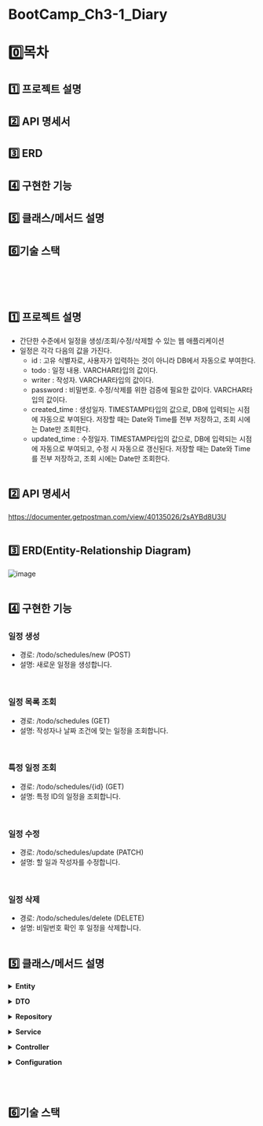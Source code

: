 # BootCamp_Ch3-1_Diary
# 0️⃣목차
## 1️⃣ 프로젝트 설명
## 2️⃣ API 명세서
## 3️⃣ ERD
## 4️⃣ 구현한 기능
## 5️⃣ 클래스/메서드 설명
## 6️⃣기술 스택
<br><br><br>

## 1️⃣ 프로젝트 설명
- 간단한 수준에서 일정을 생성/조회/수정/삭제할 수 있는 웹 애플리케이션
- 일정은 각각 다음의 값을 가진다.
  - id : 고유 식별자로, 사용자가 입력하는 것이 아니라 DB에서 자동으로 부여한다.
  - todo : 일정 내용. VARCHAR타입의 값이다.
  - writer : 작성자. VARCHAR타입의 값이다.
  - password : 비밀번호. 수정/삭제를 위한 검증에 필요한 값이다.  VARCHAR타입의 값이다.
  - created_time : 생성일자. TIMESTAMP타입의 값으로, DB에 입력되는 시점에 자동으로 부여된다. 저장할 때는 Date와 Time를 전부 저장하고, 조회 시에는 Date만 조회한다.
  - updated_time : 수정일자. TIMESTAMP타입의 값으로, DB에 입력되는 시점에 자동으로 부여되고, 수정 시 자동으로 갱신된다. 저장할 때는 Date와 Time를 전부 저장하고, 조회 시에는 Date만 조회한다.
<br><br>

## 2️⃣ API 명세서
https://documenter.getpostman.com/view/40135026/2sAYBd8U3U
<br><br>

## 3️⃣ ERD(Entity-Relationship Diagram)
![image](https://github.com/user-attachments/assets/138bf6a8-5cf4-4bec-be34-be712c3b14b0)
<br><br>

## 4️⃣ 구현한 기능


### 일정 생성
- 경로: /todo/schedules/new (POST)
- 설명: 새로운 일정을 생성합니다.

<br>

### 일정 목록 조회
- 경로: /todo/schedules (GET)
- 설명: 작성자나 날짜 조건에 맞는 일정을 조회합니다.
<br>

### 특정 일정 조회
- 경로: /todo/schedules/{id} (GET)
- 설명: 특정 ID의 일정을 조회합니다.
<br>

### 일정 수정
- 경로: /todo/schedules/update (PATCH)
- 설명: 할 일과 작성자를 수정합니다.
<br>

### 일정 삭제
- 경로: /todo/schedules/delete (DELETE)
- 설명: 비밀번호 확인 후 일정을 삭제합니다.
<br><br>

## 5️⃣ 클래스/메서드 설명

**<details><summary>Entity</summary>**

- **ScheduleEntity**: 일정의 데이터를 표현하는 엔티티 클래스  
  - **`id`**: 일정 ID (Long)  
  - **`todo`**: 할 일 (String)  
  - **`writer`**: 작성자 (String)  
  - **`password`**: 비밀번호 (String)  
  - **`createdTime`**: 생성 시간 (LocalDateTime)  
  - **`updatedTime`**: 수정 시간 (LocalDateTime)  

</details>

**<details><summary>DTO</summary>**

- **RequestCreateDto** : 일정 생성 요청 시 사용.
  - `todo`: 할 일 (String)  
  - `writer`: 작성자 (String)  
  - `password`: 비밀번호 (String)  

- **UpdateScheduleDto** : 일정 수정 요청 시 사용.
  - `id`: 일정 ID (Long)  
  - `todo`: 할 일 (String)  
  - `writer`: 작성자 (String)  
  - `password`: 비밀번호 (String)  

- **RequestDeleteDto** : 일정 삭제 요청 시 사용.
  - `id`: 일정 ID (Long)  
  - `password`: 비밀번호 (String)  

- **ResponseScheduleDto** : 일정 조회 응답용.
  - `id`: 일정 ID (Long)  
  - `todo`: 할 일 (String)  
  - `writer`: 작성자 (String)  
  - `createdTime`: 생성 시간 (LocalDateTime)  
  - `updatedTime`: 수정 시간 (LocalDateTime)  

- **ResponseUpdatedDto** : 작업 성공/실패 응답용.
  - `status`: 상태 (String)  
  - `message`: 메시지 (String)  

</details>

**<details><summary>Repository</summary>**

- **TodosRepository**: 일정 데이터 접근을 위한 인터페이스  
  - **기능**: 일정 생성, 조회, 수정, 삭제 관련 메서드 정의  

- **JdbcTemplateTodoRepository**: `JdbcTemplate`을 사용하여 일정 데이터를 관리하는 구현체  
  - **`save(RequestCreateDto schedule)`**  
    - 설명: 새로운 일정을 저장합니다.  
    - 반환값: 생성된 일정의 ID (Long)  

  - **`findById(Long id)`**  
    - 설명: ID로 일정 조회  
    - 반환값: 조회된 일정 (Optional<ScheduleEntity>)  

  - **`findByWriter(String writer)`**  
    - 설명: 작성자로 일정 조회  
    - 반환값: 일정 목록 (List<ScheduleEntity>)  

  - **`findByCreatedDate(LocalDate date)`**  
    - 설명: 생성 날짜로 일정 조회  
    - 반환값: 일정 목록 (List<ScheduleEntity>)  

  - **`findByUpdatedDate(LocalDate date)`**  
    - 설명: 수정 날짜로 일정 조회  
    - 반환값: 일정 목록 (List<ScheduleEntity>)  

  - **`findAll()`**  
    - 설명: 모든 일정 조회  
    - 반환값: 일정 목록 (List<ScheduleEntity>)  

  - **`updateTodo(Long id, String todo)`**  
    - 설명: 할 일 내용 수정  

  - **`updateWriter(Long id, String writer)`**  
    - 설명: 작성자 수정  

  - **`deleteSchedule(Long id)`**  
    - 설명: 일정 삭제  

  - **`verifyPassword(Long id, String password)`**  
    - 설명: 비밀번호 검증  
    - 반환값: 검증 성공 여부 (boolean)  

- **JdbcTodoRepository**: 순수 JDBC를 사용한 연습용 구현체  
- **MemoryTodoRepository**: 메모리 기반의 연습용 구현체  

</details>

**<details><summary>Service</summary>**

- **TodoService** : 비즈니스 로직 처리.
  - **`createSchedule(RequestCreateDto schedule)`**  
    - 설명: 새로운 일정을 저장합니다.  
    - 반환값: 생성된 일정의 ID (Long)  

  - **`getSchedules(String writer, LocalDate date)`**  
    - 설명: 작성자나 수정일 조건에 맞는 일정을 조회합니다.  
    - 반환값: 조건에 맞는 일정 목록 (List<ScheduleEntity>)  

  - **`getScheduleWithId(Long id)`**  
    - 설명: 특정 ID의 일정을 조회합니다.  
    - 반환값: 조회된 일정 (Optional<ScheduleEntity>)  

  - **`updateSchedule(Long id, String todo, String writer, String password)`**  
    - 설명: 일정의 할 일과 작성자를 수정합니다.  
    - 반환값: 수정 성공 여부 (boolean)  

  - **`deleteSchedule(Long id, String password)`**  
    - 설명: 비밀번호 확인 후 일정을 삭제합니다.  
    - 반환값: 삭제 성공 여부 (boolean)  

</details>

**<details><summary> Controller</summary>**

- **TodoController**: RESTful API를 통해 일정을 생성, 조회, 수정, 삭제합니다.

</details>

**<details><summary>Configuration</summary>**

- **SpringConfig**: 애플리케이션의 빈과 설정을 정의하는 클래스  
  - **`todoService()`**: `TodoService` 빈을 생성합니다.  

  - **`todosRepository()`**: `TodosRepository` 구현체를 설정합니다.  
    - 예시 구현체:  
      - `JdbcTemplateTodoRepository`  
      - `JdbcTodoRepository`  
      - `MemoryTodoRepository`  

</details>

<br><br>

## 6️⃣기술 스택

<br><br>



